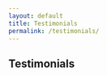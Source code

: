 ```yaml
---
layout: default
title: Testimonials
permalink: /testimonials/
---
```

## Testimonials
<!-- [![](/uploads/421321321-1.png){: width="566" height="1566"}](https://www.zillow.com/profile/Tandra-Bowers/#reviews){: target="_blank"} -->

<script src="https://static.elfsight.com/platform/platform.js" data-use-service-core defer></script>
<div class="elfsight-app-09db60d0-169a-4c38-a991-f72a6dca5229"></div>
<br/>

<script src="https://static.elfsight.com/platform/platform.js" data-use-service-core defer></script>
<div class="elfsight-app-112cd2cc-d291-49f8-9dbd-9b5237e6f8e7"></div>

